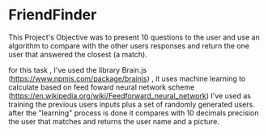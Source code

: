 # FriendFinder

This Project's Objective was to present 10 questions to the user and use an algorithm to compare with the other users 
responses and return the one user that answered the closest (a match).

for this task , I've used the library Brain.js (https://www.npmjs.com/package/brainjs) , it uses machine learning to calculate based
on feed foward neural network scheme (https://en.wikipedia.org/wiki/Feedforward_neural_network) 
I've used as training the previous users inputs plus a set of randomly generated users.
after the "learning" process is done it compares with 10 decimals precision the user that matches and returns the user name and a picture.
